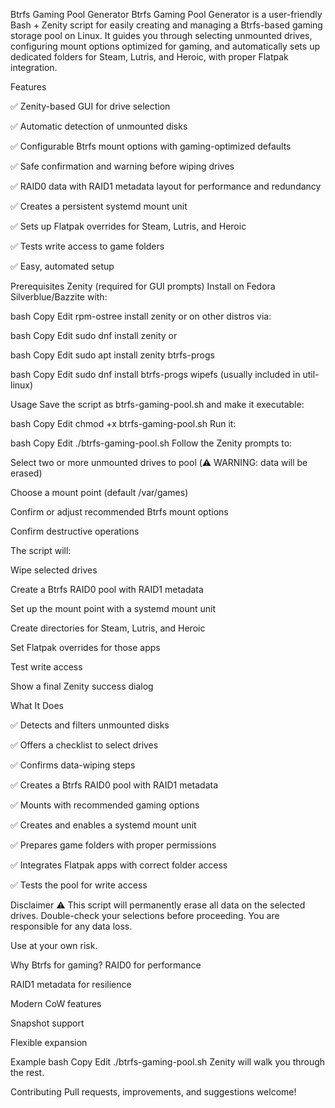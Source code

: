 Btrfs Gaming Pool Generator
Btrfs Gaming Pool Generator is a user-friendly Bash + Zenity script for easily creating and managing a Btrfs-based gaming storage pool on Linux. It guides you through selecting unmounted drives, configuring mount options optimized for gaming, and automatically sets up dedicated folders for Steam, Lutris, and Heroic, with proper Flatpak integration.

Features

✅ Zenity-based GUI for drive selection

✅ Automatic detection of unmounted disks

✅ Configurable Btrfs mount options with gaming-optimized defaults

✅ Safe confirmation and warning before wiping drives

✅ RAID0 data with RAID1 metadata layout for performance and redundancy

✅ Creates a persistent systemd mount unit

✅ Sets up Flatpak overrides for Steam, Lutris, and Heroic

✅ Tests write access to game folders

✅ Easy, automated setup

Prerequisites
Zenity (required for GUI prompts)
Install on Fedora Silverblue/Bazzite with:

bash
Copy
Edit
rpm-ostree install zenity
or on other distros via:

bash
Copy
Edit
sudo dnf install zenity
or

bash
Copy
Edit
sudo apt install zenity
btrfs-progs

bash
Copy
Edit
sudo dnf install btrfs-progs
wipefs (usually included in util-linux)

Usage
Save the script as btrfs-gaming-pool.sh and make it executable:

bash
Copy
Edit
chmod +x btrfs-gaming-pool.sh
Run it:

bash
Copy
Edit
./btrfs-gaming-pool.sh
Follow the Zenity prompts to:

Select two or more unmounted drives to pool (⚠️ WARNING: data will be erased)

Choose a mount point (default /var/games)

Confirm or adjust recommended Btrfs mount options

Confirm destructive operations

The script will:

Wipe selected drives

Create a Btrfs RAID0 pool with RAID1 metadata

Set up the mount point with a systemd mount unit

Create directories for Steam, Lutris, and Heroic

Set Flatpak overrides for those apps

Test write access

Show a final Zenity success dialog

What It Does

✅ Detects and filters unmounted disks

✅ Offers a checklist to select drives

✅ Confirms data-wiping steps

✅ Creates a Btrfs RAID0 pool with RAID1 metadata

✅ Mounts with recommended gaming options

✅ Creates and enables a systemd mount unit

✅ Prepares game folders with proper permissions

✅ Integrates Flatpak apps with correct folder access

✅ Tests the pool for write access

Disclaimer
⚠️ This script will permanently erase all data on the selected drives. Double-check your selections before proceeding. You are responsible for any data loss.

Use at your own risk.

Why Btrfs for gaming?
RAID0 for performance

RAID1 metadata for resilience

Modern CoW features

Snapshot support

Flexible expansion

Example
bash
Copy
Edit
./btrfs-gaming-pool.sh
Zenity will walk you through the rest.

Contributing
Pull requests, improvements, and suggestions welcome!

